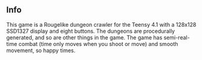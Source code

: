 ## Info
This game is a Rougelike dungeon crawler for the Teensy 4.1 with a 128x128 SSD1327 display and eight buttons. The dungeons are procedurally generated, and so are other things in the game. The game has semi-real-time combat (time only moves when you shoot or move) and smooth movement, so happy times.
